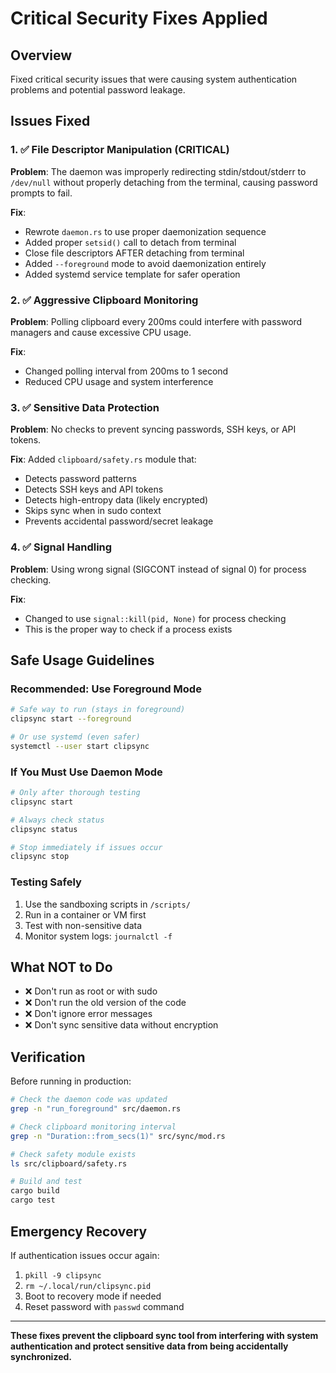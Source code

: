 # Critical Security Fixes Applied

## Overview
Fixed critical security issues that were causing system authentication problems and potential password leakage.

## Issues Fixed

### 1. ✅ **File Descriptor Manipulation (CRITICAL)**
**Problem**: The daemon was improperly redirecting stdin/stdout/stderr to `/dev/null` without properly detaching from the terminal, causing password prompts to fail.

**Fix**: 
- Rewrote `daemon.rs` to use proper daemonization sequence
- Added proper `setsid()` call to detach from terminal
- Close file descriptors AFTER detaching from terminal
- Added `--foreground` mode to avoid daemonization entirely
- Added systemd service template for safer operation

### 2. ✅ **Aggressive Clipboard Monitoring**
**Problem**: Polling clipboard every 200ms could interfere with password managers and cause excessive CPU usage.

**Fix**:
- Changed polling interval from 200ms to 1 second
- Reduced CPU usage and system interference

### 3. ✅ **Sensitive Data Protection**
**Problem**: No checks to prevent syncing passwords, SSH keys, or API tokens.

**Fix**: Added `clipboard/safety.rs` module that:
- Detects password patterns
- Detects SSH keys and API tokens
- Detects high-entropy data (likely encrypted)
- Skips sync when in sudo context
- Prevents accidental password/secret leakage

### 4. ✅ **Signal Handling**
**Problem**: Using wrong signal (SIGCONT instead of signal 0) for process checking.

**Fix**: 
- Changed to use `signal::kill(pid, None)` for process checking
- This is the proper way to check if a process exists

## Safe Usage Guidelines

### Recommended: Use Foreground Mode
```bash
# Safe way to run (stays in foreground)
clipsync start --foreground

# Or use systemd (even safer)
systemctl --user start clipsync
```

### If You Must Use Daemon Mode
```bash
# Only after thorough testing
clipsync start

# Always check status
clipsync status

# Stop immediately if issues occur
clipsync stop
```

### Testing Safely
1. Use the sandboxing scripts in `/scripts/`
2. Run in a container or VM first
3. Test with non-sensitive data
4. Monitor system logs: `journalctl -f`

## What NOT to Do
- ❌ Don't run as root or with sudo
- ❌ Don't run the old version of the code
- ❌ Don't ignore error messages
- ❌ Don't sync sensitive data without encryption

## Verification
Before running in production:
```bash
# Check the daemon code was updated
grep -n "run_foreground" src/daemon.rs

# Check clipboard monitoring interval
grep -n "Duration::from_secs(1)" src/sync/mod.rs

# Check safety module exists
ls src/clipboard/safety.rs

# Build and test
cargo build
cargo test
```

## Emergency Recovery
If authentication issues occur again:
1. `pkill -9 clipsync`
2. `rm ~/.local/run/clipsync.pid`
3. Boot to recovery mode if needed
4. Reset password with `passwd` command

---

**These fixes prevent the clipboard sync tool from interfering with system authentication and protect sensitive data from being accidentally synchronized.**